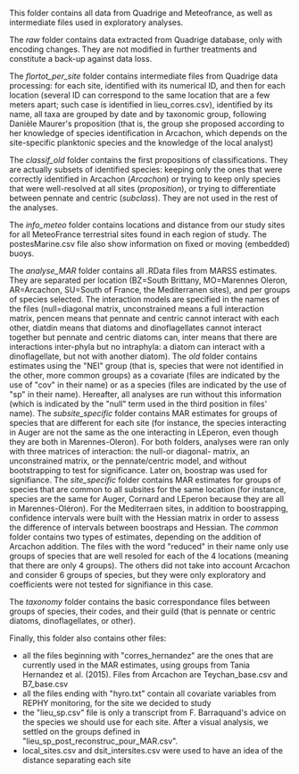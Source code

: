 This folder contains all data from Quadrige and Meteofrance, as well as intermediate files used in exploratory analyses. 

The *raw* folder contains data extracted from Quadrige database, only with encoding changes. They are not modified in further treatments and constitute a back-up against data loss.

The *flortot_per_site* folder contains intermediate files from Quadrige data processing: for each site, identified with its numerical ID, and then for each location (several ID can correspond to the same location that are a few meters apart; such case is identified in lieu_corres.csv), identified by its name, all taxa are grouped by date and by taxonomic group, following Danièle Maurer's proposition (that is, the group she proposed according to her knowledge of species identification in Arcachon, which depends on the site-specific planktonic species and the knowledge of the local analyst) 

The *classif_old* folder contains the first propositions of classifications. They are actually subsets of identified species: keeping only the ones that were correctly identified in Arcachon (*Arcachon*) or trying to keep only species that were well-resolved at all sites (*proposition*), or trying to differentiate between pennate and centric (*subclass*). They are not used in the rest of the analyses.

The *info_meteo* folder contains locations and distance from our study sites for all MeteoFrance terrestrial sites found in each region of study. The postesMarine.csv file also show information on fixed or moving (embedded) buoys. 

The *analyse_MAR* folder contains all .RData files from MARSS estimates. They are separated per location (BZ=South Brittany, MO=Marennes Oleron, AR=Arcachon, SU=South of France, the Mediterranen sites), and per groups of species selected. The interaction models are specified in the names of the files (null=diagonal matrix, unconstrained means a full interaction matrix, pencen means that pennate and centric cannot interact with each other, diatdin means that diatoms and dinoflagellates cannot interact together but pennate and centric diatoms can, inter means that there are interactions inter-phyla but no intraphyla: a diatom can interact with a dinoflagellate, but not with another diatom). 
The *old* folder contains estimates using the "NEI" group (that is, species that were not identified in the other, more common groups) as a covariate (files are indicated by the use of "cov" in their name) or as a species (files are indicated by the use of "sp" in their name). Hereafter, all analyses are run without this information (which is indicated by the "null" term used in the third position in files' name). 
The *subsite_specific* folder contains MAR estimates for groups of species that are different for each site (for instance, the species interacting in Auger are not the same as the one interacting in LEperon, even though they are both in Marennes-Oleron). For both folders, analyses were ran only with three matrices of interaction: the null-or diagonal- matrix, an unconstrained matrix, or the pennate/centric model, and without bootstrapping to test for significance. Later on, boostrap was used for signifiance.
The *site_specific* folder contains MAR estimates for groups of species that are common to all subsites for the same location (for instance, species are the same for Auger, Cornard and LEperon because they are all in Marennes-Oléron). For the Mediterraen sites, in addition to boostrapping, confidence intervals were built with the Hessian matrix in order to assess the difference of intervals between boostraps and Hessian.
The *common* folder contains two types of estimates, depending on the addition of Arcachon addition. The files with the word "reduced" in their name only use groups of species that are well resoled for each of the 4 locations (meaning that there are only 4 groups). The others did not take into account Arcachon and consider 6 groups of species, but they were only exploratory and coefficients were not tested for signifiance in this case. 

The *taxonomy* folder contains the basic correspondance files between groups of species, their codes, and their guild (that is pennate or centric diatoms, dinoflagellates, or other).

Finally, this folder also contains other files:
- all the files beginning with "corres_hernandez" are the ones that are currently used in the MAR estimates, using groups from Tania Hernandez et al. (2015). Files from Arcachon are Teychan_base.csv and B7_base.csv
- all the files ending with "hyro.txt" contain all covariate variables from REPHY monitoring, for the site we decided to study
- the "lieu_sp.csv" file is only a transcript from F. Barraquand's advice on the species we should use for each site. After a visual analysis, we settled on the groups defined in "lieu_sp_post_reconstruc_pour_MAR.csv".
- local_sites.csv and dsit_intersites.csv were used to have an idea of the distance separating each site
